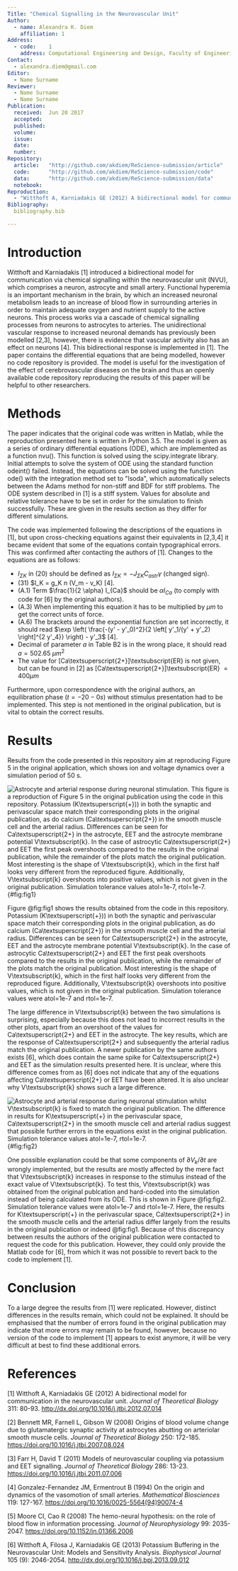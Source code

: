 ```yaml
---
Title: "Chemical Signalling in the Neurovascular Unit"
Author:
  - name: Alexandra K. Diem
    affiliation: 1
Address:
  - code:    1
    address: Computational Engineering and Design, Faculty of Engineering and the Environment, University of Southampton, Southampton, UK
Contact:
  - alexandra.diem@gmail.com
Editor:
  - Name Surname
Reviewer:
  - Name Surname
  - Name Surname
Publication:
  received:  Jun 20 2017
  accepted:  
  published: 
  volume:    
  issue:     
  date:      
  number:
Repository:
  article:   "http://github.com/akdiem/ReScience-submission/article"
  code:      "http://github.com/akdiem/ReScience-submission/code"
  data:      "http://github.com/akdiem/ReScience-submission/data"
  notebook:  
Reproduction:
  - "Witthoft A, Karniadakis GE (2012) A bidirectional model for communication in the neurovascular unit. *Journal of Theoretical Biology* 311: 80-93."
Bibliography:
  bibliography.bib

---
```


# Introduction

Witthoft and Karniadakis [1] introduced a bidirectional model for communication via chemical signalling within the neurovascular unit (NVU), which comprises a neuron, astrocyte and small artery. Functional hyperemia is an important mechanism in the brain, by which an increased neuronal metabolism leads to an increase of blood flow in surrounding arteries in order to maintain adequate oxygen and nutrient supply to the active neurons. This process works via a cascade of chemical signalling processes from neurons to astrocytes to arteries. The unidirectional vascular response to increased neuronal demands has previously been modelled [2,3], however, there is evidence that vascular activity also has an effect on neurons [4]. This bidirectional response is implemented in [1]. The paper contains the differential equations that are being modelled, however no code repository is provided. The model is useful for the investigation of the effect of cerebrovascular diseases on the brain and thus an openly available code repository reproducing the results of this paper will be helpful to other researchers.

# Methods

The paper indicates that the original code was written in Matlab, while the reproduction presented here is written in Python 3.5. The model is given as a series of ordinary differential equations (ODE), which are implemented as a function nvu(). This function is solved using the scipy.integrate library. Initial attempts to solve the system of ODE using the standard function odeint() failed. Instead, the equations can be solved using the function ode() with the integration method set to "lsoda", which automatically selects between the Adams method for non-stiff and BDF for stiff problems. The ODE system described in [1] is a stiff system. Values for absolute and relative tolerance have to be set in order for the simulation to finish successfully. These are given in the results section as they differ for different simulations. 

The code was implemented following the descriptions of the equations in [1], but upon cross-checking equations against their equivalents in [2,3,4] it became evident that some of the equations contain typographical errors. This was confirmed after contacting the authors of [1]. Changes to the equations are as follows:

* $I_{\Sigma K}$ in (20) should be defined as $I_{\Sigma K} = -J_{\Sigma K} C_{astr} \gamma$ (changed sign).
* (31) $I_K = g_K n (V_m - v_K) [4].
* (A.1) Term $\frac{1}{2 \alpha} I_{Ca}$ should be $\alpha I_{Ca}$ (to comply with code for [6] by the original authors).
* (A.3) When implementing this equation it has to be multiplied by $\mu m$ to get the correct units of force.
* (A.6) The brackets around the exponential function are set incorrectly, it should read $\exp \left( \frac{-(y' - y'_0)^2}{2 \left[ y'_1/(y' + y'_2) \right]^{2 y'_4}} \right) - y'_3$ [4].
* Decimal of parameter $a$ in Table B2 is in the wrong place, it should read $a = 502.65$ $\mu m^2$
* The value for [Ca\textsuperscript{2+}]\textsubscript{ER} is not given, but can be found in [2] as [Ca\textsuperscript{2+}]\textsubscript{ER} $= 400 \mu m$

Furthermore, upon correspondence with the original authors, an equilibration phase ($t = -20 - 0 s$) without stimulus presentation had to be implemented. This step is not mentioned in the original publication, but is vital to obtain the correct results. 


# Results

Results from the code presented in this repository aim at reproducing Figure 5 in the original application, which shows ion and voltage dynamics over a simulation period of 50 s.

![Astrocyte and arterial response during neuronal stimulation. This figure is a reproduction of Figure 5 in the original publication using the code in this repository. Potassium (K\textsuperscript{+})) in both the synaptic and perivascular space match their corresponding plots in the original publication, as do calcium (Ca\textsuperscript{2+}) in the smooth muscle cell and the arterial radius. Differences can be seen for Ca\textsuperscript{2+} in the astrocyte, EET and the astrocyte membrane potential V\textsubscript{k}. In the case of astrocytic Ca\textsuperscript{2+} and EET the first peak overshoots compared to the results in the original publication, while the remainder of the plots match the original publication. Most interesting is the shape of V\textsubscript{k}, which in the first half looks very different from the reproduced figure. Additionally, V\textsubscript{k} overshoots into positive values, which is not given in the original publication. Simulation tolerance values atol=1e-7, rtol=1e-7.](figures/fig1.png){#fig:fig1}

Figure @fig:fig1 shows the results obtained from the code in this repository. Potassium (K\textsuperscript{+})) in both the synaptic and perivascular space match their corresponding plots in the original publication, as do calcium (Ca\textsuperscript{2+}) in the smooth muscle cell and the arterial radius. Differences can be seen for Ca\textsuperscript{2+} in the astrocyte, EET and the astrocyte membrane potential V\textsubscript{k}. In the case of astrocytic Ca\textsuperscript{2+} and EET the first peak overshoots compared to the results in the original publication, while the remainder of the plots match the original publication. Most interesting is the shape of V\textsubscript{k}, which in the first half looks very different from the reproduced figure. Additionally, V\textsubscript{k} overshoots into positive values, which is not given in the original publication. Simulation tolerance values were atol=1e-7 and rtol=1e-7.

The large difference in V\textsubscript{k} between the two simulations is surprising, especially because this does not lead to incorrect results in the other plots, apart from an overshoot of the values for Ca\textsuperscript{2+} and EET in the astrocyte. The key results, which are the response of Ca\textsuperscript{2+} and subsequently the arterial radius match the original publication. A newer publication by the same authors exists [6], which does contain the same spike for Ca\textsuperscript{2+} and EET as the simulation results presented here. It is unclear, where this difference comes from as [6] does not indicate that any of the equations affecting Ca\textsuperscript{2+} or EET have been altered. It is also unclear why V\textsubscript{k} shows such a large difference.

![Astrocyte and arterial response during neuronal stimulation whilst V\textsubscript{k} is fixed to match the original publication. The difference in results for K\textsuperscript{+} in the perivascular space, Ca\textsuperscript{2+} in the smooth muscle cell and arterial radius suggest that possible further errors in the equations exist in the original publication. Simulation tolerance values atol=1e-7, rtol=1e-7.](figures/fig2.png){#fig:fig2}

One possible explanation could be that some components of $\partial V_k / \partial t$ are wrongly implemented, but the results are mostly affected by the mere fact that V\textsubscript{k} increases in response to the stimulus instead of the exact value of V\textsubscript{k}. To test this, V\textsubscript{k} was obtained from the original publcation and hard-coded into the simulation instead of being calculated from its ODE. This is shown in Figure @fig:fig2. Simulation tolerance values were atol=1e-7 and rtol=1e-7. Here, the results for K\textsuperscript{+} in the perivascular space, Ca\textsuperscript{2+} in the smooth muscle cells and the arterial radius differ largely from the results in the original publication or indeed @fig:fig1. Because of this discrepancy between results the authors of the original publication were contacted to request the code for this publication. However, they could only provide the Matlab code for [6], from which it was not possible to revert back to the code to implement [1]. 


# Conclusion

To a large degree the results from [1] were replicated. However, distinct differences in the results remain, which could not be explained. It should be emphasised that the number of errors found in the original publication may indicate that more errors may remain to be found, however, because no version of the code to implement [1] appears to exist anymore, it will be very difficult at best to find these additional errors. 


# References

[1] Witthoft A, Karniadakis GE (2012) A bidirectional model for communication in the neurovascular unit. *Journal of Theoretical Biology* 311: 80-93. http://dx.doi.org/10.1016/j.jtbi.2012.07.014

[2] Bennett MR, Farnell L, Gibson W (2008) Origins of blood volume change due to glutamatergic synaptic activity at astrocytes abutting on arteriolar smooth muscle cells. *Journal of Theoretical Biology* 250: 172-185. https://doi.org/10.1016/j.jtbi.2007.08.024 

[3] Farr H, David T (2011) Models of neurovascular coupling via potassium and EET signalling. *Journal of Theoretical Biology* 286: 13-23. https://doi.org/10.1016/j.jtbi.2011.07.006

[4] Gonzalez-Fernandez JM, Ermentrout B (1994) On the origin and dynamics of the vasomotion of small arteries. *Mathematical Biosciences* 119: 127-167. https://doi.org/10.1016/0025-5564(94)90074-4

[5] Moore CI, Cao R (2008) The hemo-neural hypothesis: on the role of blood flow in information processing. *Journal of Neurophysiology* 99: 2035-2047. https://doi.org/10.1152/jn.01366.2006

[6] Witthoft A, Filosa J, Karniadakis GE (2013) Potassium Buffering in the Neurovascular Unit: Models and Sensitivity Analysis. *Biophysical Journal* 105 (9): 2046-2054. http://dx.doi.org/10.1016/j.bpj.2013.09.012